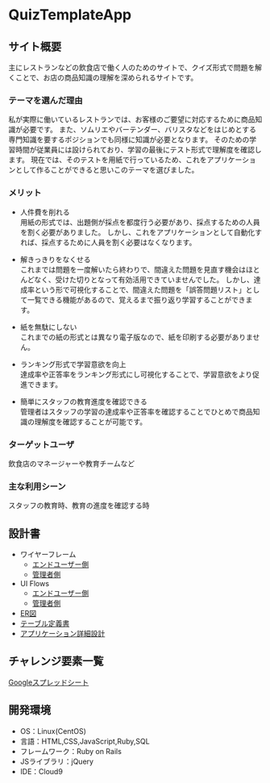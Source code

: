 # QuizTemplateApp

## サイト概要
主にレストランなどの飲食店で働く人のためのサイトで、クイズ形式で問題を解くことで、お店の商品知識の理解を深められるサイトです。

### テーマを選んだ理由
私が実際に働いているレストランでは、お客様のご要望に対応するために商品知識が必要です。
また、ソムリエやバーテンダー、バリスタなどをはじめとする専門知識を要するポジションでも同様に知識が必要となります。
そのための学習時間が従業員には設けられており、学習の最後にテスト形式で理解度を確認します。
現在では、そのテストを用紙で行っているため、これをアプリケーションとして作ることができると思いこのテーマを選びました。

### メリット
- 人件費を削れる<br />
  用紙の形式では、出題側が採点を都度行う必要があり、採点するための人員を割く必要がありました。
  しかし、これをアプリケーションとして自動化すれば、採点するために人員を割く必要はなくなります。

- 解きっきりをなくせる<br />
  これまでは問題を一度解いたら終わりで、間違えた問題を見直す機会はほとんどなく、受けた切りとなって有効活用できていませんでした。
  しかし、達成率という形で可視化することで、間違えた問題を「誤答問題リスト」として一覧できる機能があるので、覚えるまで振り返り学習することができます。

- 紙を無駄にしない<br />
  これまでの紙の形式とは異なり電子版なので、紙を印刷する必要がありません。

- ランキング形式で学習意欲を向上<br />
  達成率や正答率をランキング形式にし可視化することで、学習意欲をより促進できます。

- 簡単にスタッフの教育進度を確認できる<br />
  管理者はスタッフの学習の達成率や正答率を確認することでひとめで商品知識の理解度を確認することが可能です。

### ターゲットユーザ
飲食店のマネージャーや教育チームなど

### 主な利用シーン
スタッフの教育時、教育の進度を確認する時

## 設計書
- ワイヤーフレーム
    - [エンドユーザー側](https://docs.google.com/presentation/d/1OzLFpmpzXDgM4hCzvYUqzFEot72Gd0mifktNJPSh3TY/edit?usp=sharing)
    - [管理者側](https://docs.google.com/presentation/d/1PYMCgLxt_RAWg-ldga9_NK921aoxNsSnbWvFUke7uq8/edit?usp=sharing)
- UI Flows
    - [エンドユーザー側](https://drive.google.com/file/d/1dMgpz0at2ti2O02bj_cry-HMlbV4cE00/view?usp=sharing)
    - [管理者側](https://drive.google.com/file/d/18GXDIDS4ew5d8Bo08sRE58i-xvc7ggbt/view?usp=sharing)
- [ER図](https://app.diagrams.net/#G101-VEWajDF5Os07ogFXGQhSj5vQlW24T)
- [テーブル定義書](https://docs.google.com/spreadsheets/d/1vpu2JEOMfGRNMmJ0IlxvuerfNxHbZy5hgQvVizzXkc0/edit?usp=sharing)
- [アプリケーション詳細設計](https://docs.google.com/spreadsheets/d/10_a5xxnsgidroidpTSMcFmeTdKzugFEN/edit?usp=sharing&ouid=112204990398560162009&rtpof=true&sd=true)

## チャレンジ要素一覧
[Googleスプレッドシート](https://docs.google.com/spreadsheets/d/1lwIlwItBYlEIK2DCFUPcZWzLjwV8VuEpqazJ_Ki0MHk/edit?usp=sharing)

## 開発環境
- OS：Linux(CentOS)
- 言語：HTML,CSS,JavaScript,Ruby,SQL
- フレームワーク：Ruby on Rails
- JSライブラリ：jQuery
- IDE：Cloud9